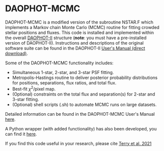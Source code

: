 # DAOPHOT-MCMC

DAOPHOT-MCMC is a modified version of the subroutine NSTAR.F which implements a Markov chain Monte Carlo (MCMC) routine for fitting crowded stellar positions and fluxes. This code is installed and implemented within the overall [DAOPHOT-II](https://www.star.bris.ac.uk/~mbt/daophot/) structure (**note**: you must have a pre-installed version of DAOPHOT-II). Instructions and descriptions of the original software suite can be found in the DAOPHOT-II [User's Manual (direct download)](https://www.star.bris.ac.uk/~mbt/daophot/mud9.ps).

Some of the DAOPHOT-MCMC functionality includes:

* Simultaneous 1-star, 2-star, and 3-star PSF fitting.
* Metropolis-Hastings routine to deliver posterior probability distributions for positions, separations, flux ratios, and total flux.
* Best-fit $`\chi^2`$/pixel map.
* (Optional) constraints on the total flux and separation(s) for 2-star and 3-star fitting.
* (Optional) shell scripts (.sh) to automate MCMC runs on large datasets.

Detailed information can be found in the DAOPHOT-MCMC User's Manual [here](https://github.com/skterry/DAOPHOT-MCMC/blob/master/User_Manual.pdf).

A Python wrapper (with added functionality) has also been developed, you can find it [here](https://github.com/clementranc/nstarwrap).

If you find this code useful in your research, please cite [Terry et al. 2021](https://iopscience.iop.org/article/10.3847/1538-3881/abcc60)
